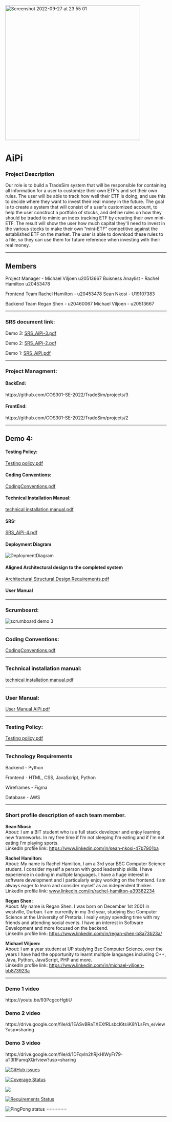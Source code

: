 <img width="421" alt="Screenshot 2022-09-27 at 23 55 01" src="https://user-images.githubusercontent.com/93087406/192642886-acdec4be-65c3-45e7-a2d2-76001af23e2e.png">


<h1> <b> AiPi </b> </h1>

<h3> <b> Project Description </b> </h3>
<p> Our role is to build a TradeSim system that will be responsible for containing all information for a user to customize their own ETF's and set their own rules. The user will be able to track how well their ETF is doing, and use this to decide where they want to invest their real money in the future. The goal is to create a system that will consist of a user's customized account, to help the user construct a portfolio of stocks, and define rules on how they should be traded to mimic an index tracking ETF by creating their own mini-ETF.
The result will show the user how much capital they'll need to invest in the various stocks to make their own “mini-ETF” competitive against the established ETF on the market.
The user is able to download these rules to a file, so they can use them for future reference when investing with their real money.  </p>

----------------------------------------------------

Members
-------
Project Manager - Michael Viljoen u20513667
Buisness Anaylist - Rachel Hamilton u20453478

Frontend Team
Rachel Hamilton - u20453478
Sean Nkosi - U19107383

Backend Team
Regan Shen - u20460067
Michael Viljoen - u20513667


-----------------------------------------------------

<h3> SRS document link: </h3>

Demo 3:
[SRS_AiPi-3.pdf](https://github.com/COS301-SE-2022/TradeSim/files/9214147/SRS_AiPi-3.pdf)

Demo 2:
[SRS_AiPi-2.pdf](https://github.com/COS301-SE-2022/TradeSim/files/8863733/SRS_AiPi-2.pdf)

Demo 1:
[SRS_AiPi.pdf](https://github.com/COS301-SE-2022/TradeSim/files/8877618/SRS_AiPi.pdf)

-----------------------------------------------------

<h3> Project Managment: </h3>

<h4> BackEnd: </h4>
https://github.com/COS301-SE-2022/TradeSim/projects/3

<h4> FrontEnd: </h4>
https://github.com/COS301-SE-2022/TradeSim/projects/2

-----------------------------------------------------
<h2> Demo 4: </h2>


<h4> Testing Policy: </h4>

[Testing policy.pdf](https://github.com/COS301-SE-2022/TradeSim/files/9668881/Testing.policy.pdf)

<h4> Coding Conventions: </h4>

[CodingConventions.pdf](https://github.com/COS301-SE-2022/TradeSim/files/9668882/CodingConventions.pdf)

<h4>Technical Installation Manual: </h4>

[technical installation manual.pdf](https://github.com/COS301-SE-2022/TradeSim/files/9668911/technical.installation.manual.pdf)

<h4>SRS: </h4>

[SRS_AiPi-4.pdf](https://github.com/COS301-SE-2022/TradeSim/files/9668915/SRS_AiPi-4.pdf)

<h4>Deployment Diagram </h4>

![DeploymentDiagram](https://user-images.githubusercontent.com/93087406/192887957-e89f29c5-be7e-455e-a7cf-21da7744debb.png)

<h4>Aligned Architectural design to the completed system</h4>

[Architectural.Structural.Design.Requirements.pdf](https://github.com/COS301-SE-2022/TradeSim/files/9668921/Architectural.Structural.Design.Requirements.pdf)

<h4>User Manual</h4>





-----------------------------------------------------
<h3> Scrumboard: </h3>

![scrumboard demo 3](https://user-images.githubusercontent.com/92848541/181635724-da7c5d73-b0e9-424d-8539-655ae58b83a8.JPG)

-----------------------------------------------------

<h3> Coding Conventions: </h3>

[CodingConventions.pdf](https://github.com/COS301-SE-2022/TradeSim/files/9212979/CodingConventions.pdf)

-----------------------------------------------------


<h3> Technical installation manual: </h3>

[technical installation manual.pdf](https://github.com/COS301-SE-2022/TradeSim/files/9213420/technical.installation.manual.pdf)


-----------------------------------------------------


<h3> User Manual: </h3>

[User Manual AiPi.pdf](https://github.com/COS301-SE-2022/TradeSim/files/9213423/User.Manual.AiPi.pdf)


-----------------------------------------------------

<h3> Testing Policy: </h3>

[Testing policy.pdf](https://github.com/COS301-SE-2022/TradeSim/files/9668761/Testing.policy.pdf)


-----------------------------------------------------

<h3>Technology Requirements</h3>
<p>Backend - Python</p>
<p>Frontend - HTML, CSS, JavaScript, Python </p>
<p>Wireframes - Figma </p>
<p>Database - AWS </p>

-----------------------------------------------------



<h3> Short profile description of each team member. </h3>

<b> Sean Nkosi: </b> <br>
About: I am a BIT student who is a full stack developer and enjoy learning new frameworks. In my free time if I’m not sleeping I'm eating and if I'm not eating I'm playing sports.<br>
LinkedIn profile link: https://www.linkedin.com/in/sean-nkosi-47b7901ba

<b> Rachel Hamilton: </b> <br>
About: My name is Rachel Hamilton, I am a 3rd year BSC Computer Science student. I consider myself a person with good leadership skills. I have experience in coding in multiple languages. I have a huge interest in software development and I particularly enjoy working on the frontend. I am always eager to learn and consider myself as an independent thinker. <br>
LinkedIn profile link: www.linkedin.com/in/rachel-hamilton-a39382234

<b> Regan Shen: </b> <br>
About: My name is Regan Shen. I was born on December 1st 2001 in westville, Durban. I am currently in my 3rd year, studying Bsc Computer Science at the University of Pretoria. I really enjoy spending time with my friends and attending social events. I have an interest in Software Development and more focused on the backend. <br>
LinkedIn profile link: https://www.linkedin.com/in/regan-shen-b8a73b23a/

<b> Michael Viljoen: </b> <br>
About: I am a year student at UP studying Bsc Computer Science, over the years I have had the opportunity to learnt multiple languages including C++, Java, Python, JavaScript, PHP and more.<br>
LinkedIn profile link:  https://www.linkedin.com/in/michael-viljoen-bb873923a


-----------------------------------------------------
<h3>Demo 1 video</h3>
https://youtu.be/93PcgcoHgbU

<h3>Demo 2 video</h3>
https://drive.google.com/file/d/1EASvBRaTXEXfRLsbcI6tsiiK8YLsFm_e/view?usp=sharing

<h3>Demo 3 video</h3>
https://drive.google.com/file/d/1DFqvln2hRjkHIWyFr79-aT3l1FamqXQr/view?usp=sharing

<a href="https://github.com/COS301-SE-2022/TradeSim/issues"><img alt="GitHub issues" src="https://img.shields.io/github/issues/COS301-SE-2022/TradeSim"></a>

<a href='https://coveralls.io/github/COS301-SE-2022/TradeSim?branch=main'><img src='https://coveralls.io/repos/github/COS301-SE-2022/TradeSim/badge.svg?branch=main' alt='Coverage Status' /></a>

<a href="https://app.travis-ci.com/MichaelViljoen/TradeSim"><img src="https://app.travis-ci.com/MichaelViljoen/TradeSim.svg?branch=main"></a>

<a href="https://requires.io/github/MichaelViljoen/TradeSim/requirements/?branch=main"><img src="https://requires.io/github/MichaelViljoen/TradeSim/requirements.svg?branch=main" alt="Requirements Status" /></a>

<img alt="PingPong status" src="https://img.shields.io/pingpong/status/sp_257456a7d8c142d4a6b69880301241a6">
=======


-----------------------------------------------------

